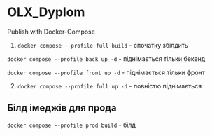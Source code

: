 # OLX_Dyplom
Publish with Docker-Compose

1. `docker compose --profile full build` - спочатку збілдить

`docker compose --profile back up -d` - піднімається тільки бекенд

`docker compose --profile front up -d` - піднімається тільки фронт

2. `docker compose --profile full up -d` - повністю піднімається


## Білд імеджів для прода 

`docker compose --profile prod build` - білд